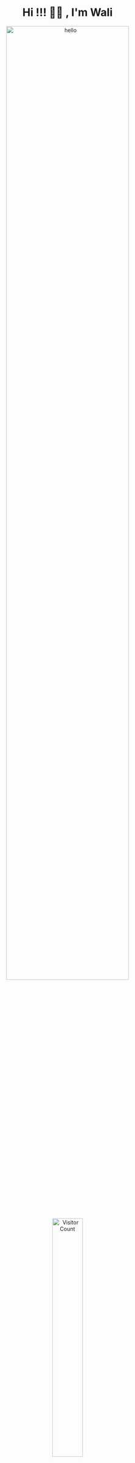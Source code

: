 <h1 align="center">Hi !!! 👋🏻 , I'm Wali</h1>

<p align="center">
  <img src="https://i.pinimg.com/originals/59/cc/f3/59ccf3d44d925f12f6e62bebe815670c.gif" alt="hello" width="80%" />
  <img src="https://visitcount.itsvg.in/api?id=waliilaw&icon=3&color=0" alt="Visitor Count" width="40%" />
</p>

# About Me
I'm a 1st-year CSE student and a noob at coding.

# 💻 Tech Stack
<p>
  <img src="https://img.shields.io/badge/c++-%2300599C.svg?style=plastic&logo=c%2B%2B&logoColor=white" alt="C++" />
  <img src="https://img.shields.io/badge/html5-%23E34F26.svg?style=plastic&logo=html5&logoColor=white" alt="HTML5" />
  <img src="https://img.shields.io/badge/css3-%231572B6.svg?style=plastic&logo=css3&logoColor=white" alt="CSS3" />
  <img src="https://img.shields.io/badge/javascript-%23323330.svg?style=plastic&logo=javascript&logoColor=%23F7DF1E" alt="JavaScript" />
  <img src="https://img.shields.io/badge/react-%2320232a.svg?style=plastic&logo=react&logoColor=%2361DAFB" alt="React" />
  <img src="https://img.shields.io/badge/MongoDB-%234ea94b.svg?style=plastic&logo=mongodb&logoColor=white" alt="MongoDB" />
</p>

# 📊 GitHub Stats
<p align="center">
  <img src="https://github-readme-stats.vercel.app/api/top-langs/?username=waliilaw&theme=transparent&hide_border=true&include_all_commits=false&count_private=false&layout=compact" alt="Top Languages" />
</p>

### 🔝 Top Contributed Repo
<p align="center">
  <img src="https://github-contributor-stats.vercel.app/api?username=waliilaw&limit=5&theme=transparent&combine_all_yearly_contributions=true" alt="Top Contributed Repo" />
</p>
